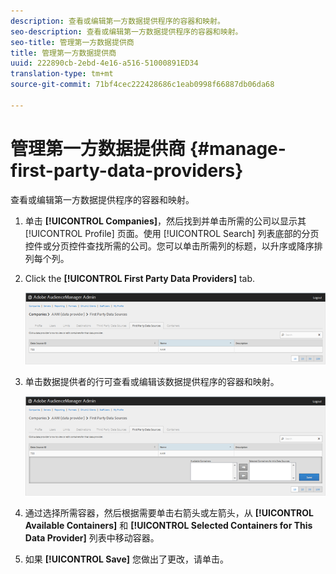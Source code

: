 ```yaml
---
description: 查看或编辑第一方数据提供程序的容器和映射。
seo-description: 查看或编辑第一方数据提供程序的容器和映射。
seo-title: 管理第一方数据提供商
title: 管理第一方数据提供商
uuid: 222890cb-2ebd-4e16-a516-51000891ED34
translation-type: tm+mt
source-git-commit: 71bf4cec222428686c1eab0998f66887db06da68

---
```



# 管理第一方数据提供商 {#manage-first-party-data-providers}

查看或编辑第一方数据提供程序的容器和映射。

<!-- t_first_party_providers.xml -->

1. 单击 **[!UICONTROL Companies]**，然后找到并单击所需的公司以显示其 [!UICONTROL Profile] 页面。使用 [!UICONTROL Search] 列表底部的分页控件或分页控件查找所需的公司。您可以单击所需列的标题，以升序或降序排列每个列。

1. Click the **[!UICONTROL First Party Data Providers]** tab.

   ![](assets/first_party_providers.png)

1. 单击数据提供者的行可查看或编辑该数据提供程序的容器和映射。

   ![步骤结果](assets/first_party_providers_edit.png)

1. 通过选择所需容器，然后根据需要单击右箭头或左箭头，从 **[!UICONTROL Available Containers]** 和 **[!UICONTROL Selected Containers for This Data Provider]** 列表中移动容器。
1. 如果 **[!UICONTROL Save]** 您做出了更改，请单击。